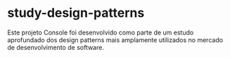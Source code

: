 # study-design-patterns
Este projeto Console foi desenvolvido como parte de um estudo aprofundado dos design patterns mais amplamente utilizados no mercado de desenvolvimento de software.
